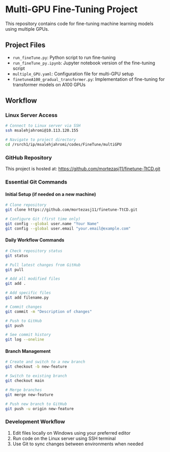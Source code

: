 # Multi-GPU Fine-Tuning Project

This repository contains code for fine-tuning machine learning models using multiple GPUs.

## Project Files
- `run_fineTune.py`: Python script to run fine-tuning
- `run_fineTune_py.ipynb`: Jupyter notebook version of the fine-tuning script
- `multiple_GPU.yaml`: Configuration file for multi-GPU setup
- `finetuneA100_gradual_transformer.py`: Implementation of fine-tuning for transformer models on A100 GPUs

## Workflow

### Linux Server Access
```bash
# Connect to Linux server via SSH
ssh msalehjahromi@10.113.120.155

# Navigate to project directory
cd /rsrch1/ip/msalehjahromi/codes/FineTune/multiGPU
```

### GitHub Repository
This project is hosted at: https://github.com/mortezasj11/finetune-TtCD.git

### Essential Git Commands

#### Initial Setup (if needed on a new machine)
```bash
# Clone repository
git clone https://github.com/mortezasj11/finetune-TtCD.git

# Configure Git (first time only)
git config --global user.name "Your Name"
git config --global user.email "your.email@example.com"
```

#### Daily Workflow Commands
```bash
# Check repository status
git status

# Pull latest changes from GitHub
git pull

# Add all modified files
git add .

# Add specific files
git add filename.py

# Commit changes
git commit -m "Description of changes"

# Push to GitHub
git push

# See commit history
git log --oneline
```

#### Branch Management
```bash
# Create and switch to a new branch
git checkout -b new-feature

# Switch to existing branch
git checkout main

# Merge branches
git merge new-feature

# Push new branch to GitHub
git push -u origin new-feature
```

### Development Workflow
1. Edit files locally on Windows using your preferred editor
2. Run code on the Linux server using SSH terminal
3. Use Git to sync changes between environments when needed